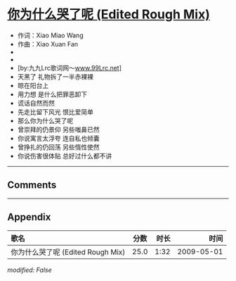 # [你为什么哭了呢 (Edited Rough Mix)](https://music.163.com/song?id=473058076)

* 作词：Xiao Miao Wang
* 作曲：Xiao Xuan Fan
*
*
* [by:九九Lrc歌词网～www.99Lrc.net]
* 天黑了 礼物拆了一半赤裸裸
* 晾在阳台上
* 用力想 是什么把罪恶卸下
* 谎话自然而然
* 先走比留下风光 恨比爱简单
* 那么你为什么哭了呢
* 曾崇拜的仍景仰 另些嗤鼻已然
* 你说寓言太浮夸 连自私也倾囊
* 曾挣扎的仍回荡 另些惰性使然
* 你说伤害很体贴 总好过什么都不讲


---

## Comments


---

## Appendix

|歌名|分数|时长|时间|
|:---|:---:|---:|---:|
|你为什么哭了呢 (Edited Rough Mix)|25.0|1:32|2009-05-01

*modified: False*